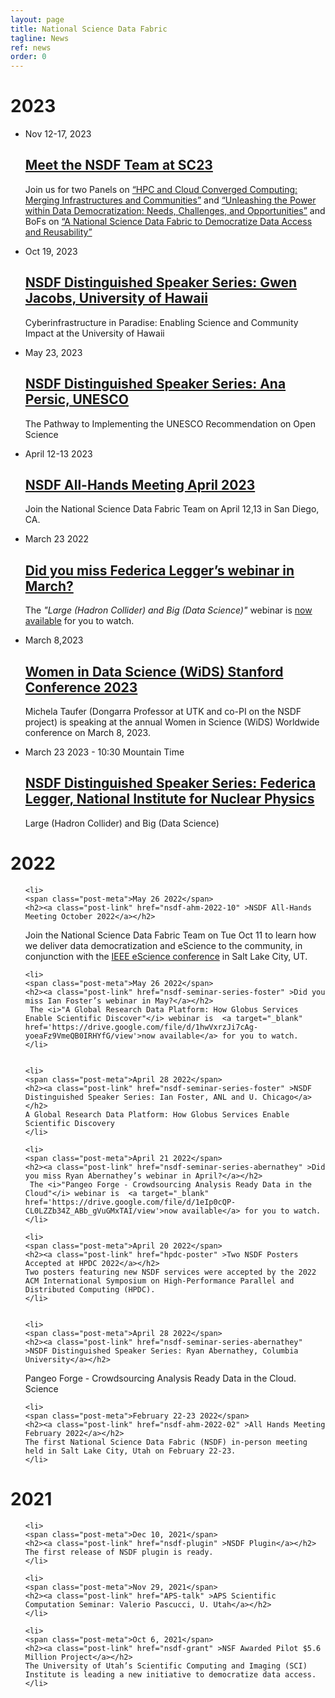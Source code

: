 ```yaml
---
layout: page
title: National Science Data Fabric
tagline: News
ref: news
order: 0
---
```


# 2023

<ul class="post-list">
<li>
<span class="post-meta">Nov 12-17, 2023</span>
<h2><a class="post-link" href="nsdf-news-sc" >Meet the NSDF Team at SC23</a></h2>
Join us for two Panels on <a href="https://sc23.supercomputing.org/presentation/?id=pan110&sess=sess193">“HPC and Cloud Converged Computing: Merging Infrastructures and Communities”</a> and <a href="https://sc23.supercomputing.org/presentation/?id=pan111&sess=sess194">“Unleashing the Power within Data Democratization: Needs, Challenges, and Opportunities”</a> and BoFs on <a href="https://sc23.supercomputing.org/presentation/?id=bof188&sess=sess413">“A National Science Data Fabric to Democratize Data Access and Reusability”</a>
</li>
</ul>

<ul class="post-list">
<li>
<span class="post-meta">Oct 19, 2023</span>
<h2><a class="post-link" href="nsdf-seminar-series-jacobs" >NSDF Distinguished Speaker Series: Gwen Jacobs, University of Hawaii</a></h2>
Cyberinfrastructure in Paradise: Enabling Science and Community Impact at the University of Hawaii
</li>
</ul>

<ul class="post-list">
<li>
<span class="post-meta">May 23, 2023</span>
<h2><a class="post-link" href="nsdf-seminar-series-persic" >NSDF Distinguished Speaker Series: Ana Persic, UNESCO</a></h2>
The Pathway to Implementing the UNESCO Recommendation on Open Science
</li>
</ul>

<ul class="post-list">
<li>
<span class="post-meta">April  12-13 2023</span> 
<h2><a class="post-link" href="nsdf-ahm-2023-04" >NSDF All-Hands Meeting April 2023</a></h2>
Join the National Science Data Fabric Team on April 12,13 in San Diego, CA.
</li>	
</ul>

<ul class="post-list">
<li>
<span class="post-meta">March 23 2022</span> 
<h2><a class="post-link" href="nsdf-seminar-series-legger" >Did you miss Federica Legger’s webinar in March?</a></h2>
	The <i>"Large (Hadron Collider) and Big (Data Science)"</i> webinar is  <a target="_blank" href='https://drive.google.com/file/d/1ZcdikHGTy_0tRldI3xZaHEmczFntoUQg/view?usp=sharing'>now available</a> for you to watch.
</li>
</ul>

<ul class="post-list">
<li>
<span class="post-meta">March 8,2023</span>
<h2><a class="post-link" href="nsdf-wids" >Women in Data Science (WiDS) Stanford Conference 2023</a></h2>
Michela Taufer (Dongarra Professor at UTK and co-PI on the NSDF project) is speaking at the annual Women in Science (WiDS) Worldwide conference on March 8, 2023.
</li>
</ul>




<ul class="post-list">
<li>
<span class="post-meta">March 23 2023 - 10:30 Mountain Time</span>
<h2><a class="post-link" href="nsdf-seminar-series-legger" >NSDF Distinguished Speaker Series: Federica Legger, National Institute for Nuclear Physics</a></h2>
Large (Hadron Collider) and Big (Data Science)
</li>
</ul>

# 2022

<ul class="post-list">

	<li>
	<span class="post-meta">May 26 2022</span> 
	<h2><a class="post-link" href="nsdf-ahm-2022-10" >NSDF All-Hands Meeting October 2022</a></h2>
   Join the National Science Data Fabric Team on Tue Oct 11 to learn how we deliver data democratization and eScience to the community, 
   in conjunction with the <a href="https://www.escience-conference.org/2022/">IEEE eScience conference</a> in Salt Lake City, UT.
	</li>


	<li>
	<span class="post-meta">May 26 2022</span> 
	<h2><a class="post-link" href="nsdf-seminar-series-foster" >Did you miss Ian Foster’s webinar in May?</a></h2>
	 The <i>"A Global Research Data Platform: How Globus Services Enable Scientific Discover"</i> webinar is  <a target="_blank" href='https://drive.google.com/file/d/1hwVxrzJi7cAg-yoeaFz9VmeQB0IRHYfG/view'>now available</a> for you to watch.
	</li>

		
	<li>
	<span class="post-meta">April 28 2022</span> 
	<h2><a class="post-link" href="nsdf-seminar-series-foster" >NSDF Distinguished Speaker Series: Ian Foster, ANL and U. Chicago</a></h2>
	A Global Research Data Platform: How Globus Services Enable Scientific Discovery
	</li>

	<li>
	<span class="post-meta">April 21 2022</span> 
	<h2><a class="post-link" href="nsdf-seminar-series-abernathey" >Did you miss Ryan Abernathey’s webinar in April?</a></h2>
	 The <i>"Pangeo Forge - Crowdsourcing Analysis Ready Data in the Cloud"</i> webinar is  <a target="_blank" href='https://drive.google.com/file/d/1eIp0cQP-CL0LZZb34Z_ABb_gVuGMxTAI/view'>now available</a> for you to watch.
	</li>

	<li>
	<span class="post-meta">April 20 2022</span> 
	<h2><a class="post-link" href="hpdc-poster" >Two NSDF Posters Accepted at HPDC 2022</a></h2>
	Two posters featuring new NSDF services were accepted by the 2022 ACM International Symposium on High-Performance Parallel and Distributed Computing (HPDC). 
	</li>


	<li>
	<span class="post-meta">April 28 2022</span>
	<h2><a class="post-link" href="nsdf-seminar-series-abernathey" >NSDF Distinguished Speaker Series: Ryan Abernathey, Columbia University</a></h2>
   Pangeo Forge - Crowdsourcing Analysis Ready Data in the Cloud.  Science
	</li>
		
	<li>
	<span class="post-meta">February 22-23 2022</span>
	<h2><a class="post-link" href="nsdf-ahm-2022-02" >All Hands Meeting February 2022</a></h2>
	The first National Science Data Fabric (NSDF) in-person meeting held in Salt Lake City, Utah on February 22-23.
	</li>


</ul>


# 2021

<ul class="post-list">
		
	<li>
	<span class="post-meta">Dec 10, 2021</span>
	<h2><a class="post-link" href="nsdf-plugin" >NSDF Plugin</a></h2>
	The first release of NSDF plugin is ready. 
	</li>
		
	<li>
	<span class="post-meta">Nov 29, 2021</span>
	<h2><a class="post-link" href="APS-talk" >APS Scientific Computation Seminar: Valerio Pascucci, U. Utah</a></h2>
	</li>
	
	<li>
	<span class="post-meta">Oct 6, 2021</span>
	<h2><a class="post-link" href="nsdf-grant" >NSF Awarded Pilot $5.6 Million Project</a></h2>
	The University of Utah’s Scientific Computing and Imaging (SCI) Institute is leading a new initiative to democratize data access.
	</li>


</ul>

